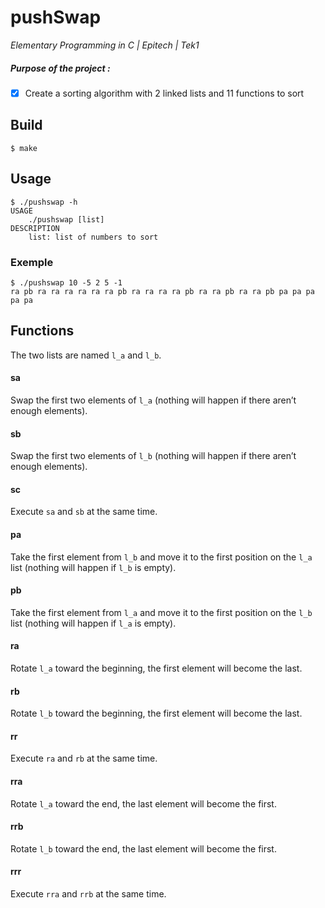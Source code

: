 # pushSwap
*Elementary Programming in C | Epitech | Tek1*

##### Purpose of the project :
- [x] Create a sorting algorithm with 2 linked lists and 11 functions to sort

## Build
```
$ make
```

## Usage
```
$ ./pushswap -h
USAGE
	./pushswap [list]
DESCRIPTION
	list: list of numbers to sort
```

### Exemple
```
$ ./pushswap 10 -5 2 5 -1
ra pb ra ra ra ra ra ra pb ra ra ra ra pb ra ra pb ra ra pb pa pa pa pa pa
```

## Functions

The two lists are named `l_a` and `l_b`.

#### sa
Swap the first two elements of `l_a` (nothing will happen if there aren’t enough elements).
#### sb
Swap the first two elements of `l_b` (nothing will happen if there aren’t enough elements).
#### sc
Execute `sa` and `sb` at the same time.
#### pa
Take the first element from `l_b` and move it to the first position on the `l_a` list (nothing will happen if
`l_b` is empty).
#### pb
Take the first element from `l_a` and move it to the first position on the `l_b` list (nothing will happen if
`l_a` is empty).
#### ra
Rotate `l_a` toward the beginning, the first element will become the last.
#### rb
Rotate `l_b` toward the beginning, the first element will become the last.
#### rr
Execute `ra` and `rb` at the same time.
#### rra
Rotate `l_a` toward the end, the last element will become the first.
#### rrb
Rotate `l_b` toward the end, the last element will become the first.
#### rrr
Execute `rra` and `rrb` at the same time.
